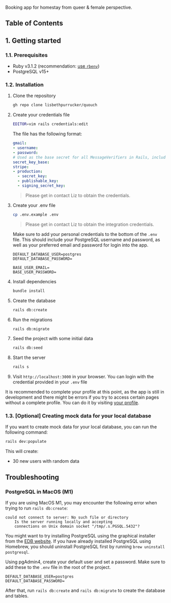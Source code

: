 Booking app for homestay from queer & female perspective.

## Table of Contents

## 1. Getting started

### 1.1. Prerequisites

- Ruby v3.1.2 (recommendation: [use `rbenv`](https://github.com/rbenv/rbenv))
- PostgreSQL v15+

### 1.2. Installation

1. Clone the repository
    ```bash
    gh repo clone lisbethpurrucker/quouch
    ```
2. Create your credentials file
    ```bash
    EDITOR=vim rails credentials:edit
    ```
   The file has the following format:
    ```yml
   gmail:
   - username: 
   - password: 
   # Used as the base secret for all MessageVerifiers in Rails, including the one protecting cookies.
   secret_key_base: 
   stripe:
   - production:
      - secret_key: 
      - publishable_key: 
      - signing_secret_key: 
   ```
   > Please get in contact Liz to obtain the credentials.

3. Create your .env file
   ```bash 
   cp .env.example .env
   ```
   > Please get in contact Liz to obtain the integration credentials.

   Make sure to add your personal credentials to the bottom of the `.env` file. This should include your PostgreSQL username and
   password, as well as your preferred email and password for login into the app.

   ```
   DEFAULT_DATABASE_USER=postgres
   DEFAULT_DATABASE_PASSWORD=
   
   BASE_USER_EMAIL=
   BASE_USER_PASSWORD=
   ```

4. Install dependencies
   ```bash
   bundle install
   ```

5. Create the database
   ```bash
   rails db:create
   ```

6. Run the migrations

   ```bash
   rails db:migrate
   ```

7. Seed the project with some initial data

   ```bash
   rails db:seed
   ```

8. Start the server

   ```bash
   rails s
   ```

9. Visit `http://localhost:3000` in your browser. You can login with the credential provided in your `.env` file

It is recommended to complete your profile at this point, as the app is still in development and there might be errors
if you try to access certain pages without a complete profile. You can do it by
visiting [your profile](http://localhost:3000/users/edit).

### 1.3. [Optional] Creating mock data for your local database

If you want to create mock data for your local database, you can run the following command:

```bash
rails dev:populate
```

This will create:
- 30 new users with random data

## Troubleshooting

### PostgreSQL in MacOS (M1)

If you are using MacOS M1, you may encounter the following error when trying to run `rails db:create`:

```
could not connect to server: No such file or directory
    Is the server running locally and accepting
    connections on Unix domain socket "/tmp/.s.PGSQL.5432"?
```

You might want to try installing PostgreSQL using the graphical installer from
the [EDB website](https://www.enterprisedb.com/downloads/postgres-postgresql-downloads).
If you have already installed PostgreSQL using Homebrew, you should uninstall PostgreSQL first by
running `brew uninstall postgresql`.

Using pgAdmin4, create your default user and set a password. Make sure to add these to the `.env` file in the root of
the project.

```
DEFAULT_DATABASE_USER=postgres
DEFAULT_DATABASE_PASSWORD=
``` 

After that, run `rails db:create` and `rails db:migrate` to create the database and tables.
